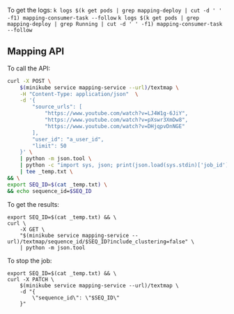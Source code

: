 To get the logs:
`k logs $(k get pods | grep mapping-deploy | cut -d ' ' -f1) mapping-consumer-task --follow`
`k logs $(k get pods | grep mapping-deploy | grep Running | cut -d ' ' -f1) mapping-consumer-task --follow`

## Mapping API
To call the API:

```bash
curl -X POST \
    $(minikube service mapping-service --url)/textmap \
    -H "Content-Type: application/json"  \
    -d '{
        "source_urls": [
            "https://www.youtube.com/watch?v=LJ4W1g-6JiY",
            "https://www.youtube.com/watch?v=pXswr3XmDw8",
            "https://www.youtube.com/watch?v=DHjqpvDnNGE"
        ],
        "user_id": "a_user_id",
        "limit": 50
    }' \
    | python -m json.tool \
    | python -c "import sys, json; print(json.load(sys.stdin)['job_id'])" \
    | tee _temp.txt \
&& \
export SEQ_ID=$(cat _temp.txt) \
&& echo sequence_id=$SEQ_ID
```

To get the results:
```shell
export SEQ_ID=$(cat _temp.txt) && \
curl \
    -X GET \
    "$(minikube service mapping-service --url)/textmap/sequence_id/$SEQ_ID?include_clustering=false" \
    | python -m json.tool
```



To stop the job:
```shell
export SEQ_ID=$(cat _temp.txt) && \
curl -X PATCH \
    $(minikube service mapping-service --url)/textmap \
    -d "{
        \"sequence_id\": \"$SEQ_ID\"
    }"
```